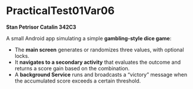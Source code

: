 # PracticalTest01Var06  
**Stan Petrisor Catalin 342C3**

A small Android app simulating a simple **gambling-style dice game**:

- The **main screen** generates or randomizes three values, with optional locks.  
- It **navigates to a secondary activity** that evaluates the outcome and returns a score gain based on the combination.  
- A **background Service** runs and broadcasts a “victory” message when the accumulated score exceeds a certain threshold.
